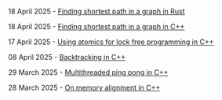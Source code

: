 18 April 2025 - [Finding shortest path in a graph in Rust](/graph-dijkstra-rust.html)

18 April 2025 - [Finding shortest path in a graph in C++](/graph-dijkstra.html)

17 April 2025 - [Using atomics for lock free programming in C++](/cpp-lockfree.html)

08 April 2025 - [Backtracking in C++](/leetcode-backtracking.html)

29 March 2025 - [Multithreaded ping pong in C++](/cpp-threading-messages.html)

28 March 2025 - [On memory alignment in C++](/cpp-memory-alignment.html)
